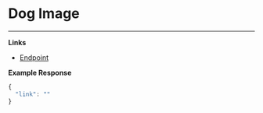 # Dog Image
---------------------------------------

__Links__
* [Endpoint](https://some-random-api.ml/img/dog)

__Example Response__ 
```js
{
  "link": ""
}
```